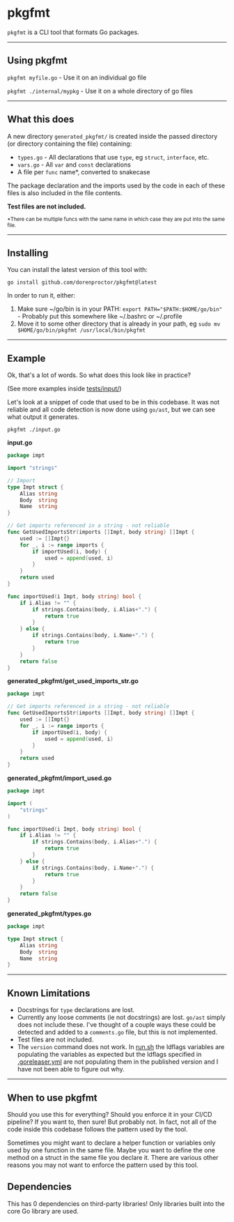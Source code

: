 # pkgfmt

`pkgfmt` is a CLI tool that formats Go packages.

---

## Using pkgfmt

`pkgfmt myfile.go` - Use it on an individual go file

`pkgfmt ./internal/mypkg` - Use it on a whole directory of go files

---

## What this does

A new directory `generated_pkgfmt/` is created inside the passed directory (or directory containing the file) containing:

- `types.go` - All declarations that use `type`, eg `struct`, `interface`, etc.
- `vars.go` - All `var` and `const` declarations
- A file per `func` name\*, converted to snakecase

The package declaration and the imports used by the code in each of these files is also included in the file contents.

**Test files are not included.**

<sub>\*There can be multiple funcs with the same name in which case they are put into the same file.</sub>

---

## Installing

You can install the latest version of this tool with:

`go install github.com/dorenproctor/pkgfmt@latest`

In order to run it, either:

1. Make sure ~/go/bin is in your PATH: `export PATH="$PATH:$HOME/go/bin"` - Probably put this somewhere like ~/.bashrc or ~/.profile
2. Move it to some other directory that is already in your path, eg `sudo mv $HOME/go/bin/pkgfmt /usr/local/bin/pkgfmt`

---

## Example

Ok, that's a lot of words. So what does this look like in practice?

(See more examples inside [tests/input/](./tests/input/))

Let's look at a snippet of code that used to be in this codebase. It was not reliable and all code detection is now done using `go/ast`, but we can see what output it generates.

`pkgfmt ./input.go`

**input.go**

```go
package impt

import "strings"

// Import
type Impt struct {
	Alias string
	Body  string
	Name  string
}

// Get imports referenced in a string - not reliable
func GetUsedImportsStr(imports []Impt, body string) []Impt {
	used := []Impt{}
	for _, i := range imports {
		if importUsed(i, body) {
			used = append(used, i)
		}
	}
	return used
}

func importUsed(i Impt, body string) bool {
	if i.Alias != "" {
		if strings.Contains(body, i.Alias+".") {
			return true
		}
	} else {
		if strings.Contains(body, i.Name+".") {
			return true
		}
	}
	return false
}
```

**generated_pkgfmt/get_used_imports_str.go**

```go
package impt

// Get imports referenced in a string - not reliable
func GetUsedImportsStr(imports []Impt, body string) []Impt {
	used := []Impt{}
	for _, i := range imports {
		if importUsed(i, body) {
			used = append(used, i)
		}
	}
	return used
}
```

**generated_pkgfmt/import_used.go**

```go
package impt

import (
	"strings"
)

func importUsed(i Impt, body string) bool {
	if i.Alias != "" {
		if strings.Contains(body, i.Alias+".") {
			return true
		}
	} else {
		if strings.Contains(body, i.Name+".") {
			return true
		}
	}
	return false
}
```

**generated_pkgfmt/types.go**

```go
package impt

type Impt struct {
	Alias string
	Body  string
	Name  string
}
```

---

## Known Limitations

- Docstrings for `type` declarations are lost.
- Currently any loose comments (ie not docstrings) are lost. `go/ast` simply does not include these. I've thought of a couple ways these could be detected and added to a `comments.go` file, but this is not implemented.
- Test files are not included.
- The `version` command does not work. In [run.sh](./scripts/run.sh) the ldflags variables are populating the variables as expected but the ldflags specified in [.goreleaser.yml](.goreleaser.yml) are not populating them in the published version and I have not been able to figure out why.

---

## When to use pkgfmt

Should you use this for everything? Should you enforce it in your CI/CD pipeline? If you want to, then sure! But probably not. In fact, not all of the code inside this codebase follows the pattern used by the tool.

Sometimes you might want to declare a helper function or variables only used by one function in the same file. Maybe you want to define the one method on a struct in the same file you declare it. There are various other reasons you may not want to enforce the pattern used by this tool.

## Dependencies

This has 0 dependencies on third-party libraries! Only libraries built into the core Go library are used.